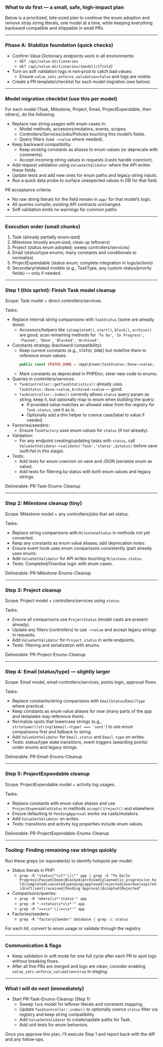 ### What to do first — a small, safe, high‑impact plan

Below is a prioritized, bite‑sized plan to continue the enum adoption and remove stray string literals, one model at a time, while keeping everything backward compatible and shippable in small PRs.

---

### Phase A: Stabilize foundation (quick checks)
- Confirm Value Dictionary endpoints work in all environments:
    - `GET /api/value-dictionaries`
    - `GET /api/value-dictionaries/{model}/{field}`
- Turn on soft validation logs in non‑prod to catch bad values:
    - Ensure `value_sets.enforce_validation=false` and logs are visible.
- Create a PR template/checklist for each model migration (see below).

---

### Model migration checklist (use this per model)
For each model (Task, Milestone, Project, Email, ProjectExpendable, then others), do the following:
- Replace raw string usages with enum cases in:
    - Model methods, accessors/mutators, events, scopes.
    - Controllers/Services/Jobs/Policies touching this model’s fields.
    - Query filters (use `->value` where needed).
- Keep backward compatibility:
    - Keep existing constants as aliases to enum values (or deprecate with comments).
    - Accept incoming string values in requests (casts handle coercion).
- Add request validation using `ValueSetValidator` where the API writes these fields.
- Update tests and add new ones for enum paths and legacy string inputs.
- Run a quick data probe to surface unexpected values in DB for that field.

PR acceptance criteria:
- No raw string literals for the field remain in `app/` for that model’s logic.
- All queries compile; existing API contracts unchanged.
- Soft validation emits no warnings for common paths.

---

### Execution order (small chunks)
1) Task (already partially enum‑ized)
2) Milestone (mostly enum‑ized; clean up leftovers)
3) Project (status enum adopted; sweep controllers/services)
4) Email (status/type enums; many constants and conditionals to normalize)
5) ProjectExpendable (status enum; complete integration in logs/actions)
6) Secondary/related models (e.g., TaskType, any custom status/priority fields) — only if needed.

---

### Step 1 (this sprint): Finish Task model cleanup
Scope: Task model + direct controllers/services.

Tasks:
- Replace internal string comparisons with `TaskStatus` (some are already done):
    - Accessors/helpers like `isCompleted()`, `start()`, `block()`, `archive()` are good; scan remaining methods for `'To Do'`, `'In Progress'`, `'Paused'`, `'Done'`, `'Blocked'`, `'Archived'`.
- Constants strategy (backward compatibility):
    - Keep current constants (e.g., `STATUS_DONE`) but redefine them to reference enum values:
      ```php
      public const STATUS_DONE = \App\Enums\TaskStatus::Done->value;
      ```
    - Mark constants as deprecated in PHPDoc; steer new code to enums.
- Queries in controllers/services:
    - `TaskController::getTaskStatistics()` already uses `TaskStatus::Done->value`, `Archived->value` — good.
    - `TaskController::index()` currently allows `status` query param as string; keep it, but optionally map to enum when building the query:
        - If provided value matches an allowed value from the registry for `Task.status`, use it as is.
        - Optionally add a thin helper to coerce case/label to value if needed.
- Factories/seeders:
    - Ensure `TaskFactory` uses enum values for `status` (if not already).
- Validation:
    - For any endpoint creating/updating tasks with `status`, call `ValueSetValidator->validate('Task','status',$status)` before save (soft‑fail in this stage).
- Tests:
    - Add tests for enum coercion on save and JSON (serialize enum as value).
    - Add tests for filtering by status with both enum values and legacy strings.

Deliverable: PR-Task-Enums-Cleanup

---

### Step 2: Milestone cleanup (tiny)
Scope: Milestone model + any controllers/jobs that set status.

Tasks:
- Replace string comparisons with `MilestoneStatus` in methods not yet converted.
- Keep any constants as enum value aliases; add deprecation notes.
- Ensure event hook uses enum comparisons consistently (part already uses enum).
- Add `ValueSetValidator` for API writes touching `Milestone.status`.
- Tests: Completed/Overdue logic with enum cases.

Deliverable: PR-Milestone-Enums-Cleanup

---

### Step 3: Project cleanup
Scope: Project model + controllers/services using `status`.

Tasks:
- Ensure all comparisons use `ProjectStatus` (model casts are present already).
- Update any filters (controllers) to use `->value` and accept legacy strings in requests.
- Add `ValueSetValidator` for `Project.status` in write endpoints.
- Tests: filtering and serialization with enums.

Deliverable: PR-Project-Enums-Cleanup

---

### Step 4: Email (status/type) — slightly larger
Scope: Email model, email controllers/services, points logic, approval flows.

Tasks:
- Replace constants/string comparisons with `EmailStatus`/`EmailType` where practical.
- Keep constants as enum value aliases for now (many parts of the app and templates may reference them).
- Normalize spots that lowercase strings (e.g., `strtolower((string)$email->type) === 'sent'`) to use enum comparisons first and fallback to string.
- Add `ValueSetValidator` for `Email.status` and `Email.type` on writes.
- Tests: status/type state transitions, event triggers (awarding points) under enums and legacy strings.

Deliverable: PR-Email-Enums-Cleanup

---

### Step 5: ProjectExpendable cleanup
Scope: ProjectExpendable model + activity log usages.

Tasks:
- Replace constants with enum value aliases and use `ProjectExpendableStatus` in methods `accept()`/`reject()` and elsewhere.
- Ensure defaulting to `PendingApproval` works via casts/mutators.
- Add `ValueSetValidator` on writes.
- Tests: transitions and activity log properties include enum values.

Deliverable: PR-ProjectExpendable-Enums-Cleanup

---

### Tooling: Finding remaining raw strings quickly
Run these greps (or equivalents) to identify hotspots per model:
- Status literals in PHP:
    - `grep -R "status[^\n]*'\|\"" app | grep -E "To Do|In Progress|Paused|Done|Blocked|Archived|planned|in_progress|on_hold|completed|canceled|pending|approved|rejected|overdue|expired|draft|sent|received|Pending Approval|Accepted|Rejected"`
- Comparisons/queries:
    - `grep -R "where(\s*'status'" app`
    - `grep -R "->status\s*=\s*'" app`
    - `grep -R "===\s*'\|!==\s*'" app`
- Factories/seeders:
    - `grep -R "factory|Seeder" database | grep -i status`

For each hit, convert to enum usage or validate through the registry.

---

### Communication & flags
- Keep validation in soft mode for one full cycle after each PR to spot logs without breaking flows.
- After all five PRs are merged and logs are clean, consider enabling `value_sets.enforce_validation=true` in staging.

---

### What I will do next (immediately)
- Start PR-Task-Enums-Cleanup (Step 1):
    - Sweep `Task` model for leftover literals and constants mapping.
    - Update `TaskController::index()` to optionally coerce `status` filter via registry and keep string compatibility.
    - Add `ValueSetValidator` to create/update paths for Task.
    - Add unit tests for enum behaviors.

Once you approve this plan, I’ll execute Step 1 and report back with the diff and any follow‑ups.
